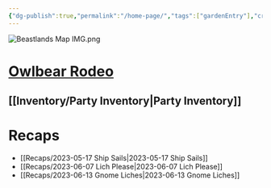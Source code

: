 ```yaml
---
{"dg-publish":true,"permalink":"/home-page/","tags":["gardenEntry"],"created":"","updated":""}
---
```



![Beastlands Map IMG.png](/img/user/z_Assets/Beastlands%20Map%20IMG.png)
# [Owlbear Rodeo](https://owlbear-rodeo-legacy-3nug.onrender.com)
## [[Inventory/Party Inventory\|Party Inventory]] 

# Recaps
- [[Recaps/2023-05-17 Ship Sails\|2023-05-17 Ship Sails]]
- [[Recaps/2023-06-07 Lich Please\|2023-06-07 Lich Please]]
- [[Recaps/2023-06-13 Gnome Liches\|2023-06-13 Gnome Liches]]

